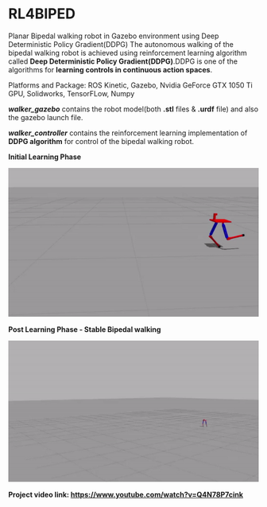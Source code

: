 # RL4BIPED
Planar Bipedal walking robot in Gazebo environment using Deep Deterministic Policy Gradient(DDPG)
The autonomous walking of the bipedal walking robot is achieved using reinforcement learning algorithm called **Deep Deterministic Policy Gradient(DDPG)**.DDPG is one of the algorithms for **learning controls in continuous action spaces**.

Platforms and Package: ROS Kinetic, Gazebo, Nvidia GeForce GTX 1050 Ti GPU, Solidworks, TensorFLow, Numpy

***walker_gazebo*** contains the robot model(both **.stl** files & **.urdf** file) and also the gazebo launch file.

***walker_controller*** contains the reinforcement learning implementation of ****DDPG algorithm**** for control of the bipedal walking robot.

**Initial Learning Phase**
<p align= "center">
  <img src="walker_controller/src/training_1.gif/">
</p>

**Post Learning Phase - Stable Bipedal walking**
<p align= "center">
  <img src="walker_controller/src/trained.gif/">
</p>

**Project video link: https://www.youtube.com/watch?v=Q4N78P7cink**
